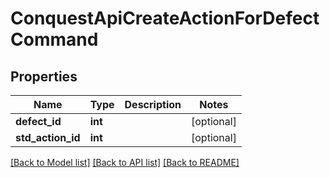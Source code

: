 # ConquestApiCreateActionForDefectCommand

## Properties
Name | Type | Description | Notes
------------ | ------------- | ------------- | -------------
**defect_id** | **int** |  | [optional] 
**std_action_id** | **int** |  | [optional] 

[[Back to Model list]](../README.md#documentation-for-models) [[Back to API list]](../README.md#documentation-for-api-endpoints) [[Back to README]](../README.md)


